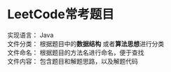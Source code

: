 # LeetCode常考题目      
实现语言： Java   
文件分类： 根据题目中的**数据结构** 或者**算法思想**进行分类   
文件命名： 根据题目的方法名进行命名，便于查找   
文件内容： 包含题目和解题思路，以及解题代码   

